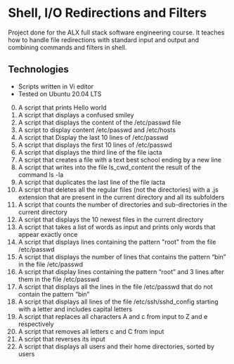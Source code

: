 # Shell, I/O Redirections and Filters
Project done for the ALX full stack software engineering course. It teaches how to handle file redirections with standard input and output and combining commands and filters in shell. 

## Technologies

* Scripts written in Vi editor
* Tested on Ubuntu 20.04 LTS

0. A script that prints Hello world
1. A script that displays a confused smiley
2. A script that displays the content of the /etc/passwd file
3. A script to display content /etc/passwd and /etc/hosts
4. A script that Display the last 10 lines of /etc/passwd
5. A script that displays the first 10 lines of /etc/passwd
6. A script that displays the third line of the file iacta
7. A script that creates a file with a text best school ending by a new line
8. A script that writes into the file ls_cwd_content the result of the command ls -la
9. A script that duplicates the last line of the file iacta
10. A script that deletes all the regular files (not the directories) with a .js extension that are present in the current directory and all its subfolders
11. A script  that counts the number of directories and sub-directories in the current directory
12. A script that displays the 10 newest files in the current directory
13. A script that takes a list of words as input and prints only words that appear exactly once
14. A script that displays lines containing the pattern "root" from the file /etc/passwd
15. A script that displays the number of lines that contains the pattern “bin” in the file /etc/passwd
16. A script that display lines containing the pattern “root” and 3 lines after them in the file /etc/passwd
17. A script that displays all the lines in the file /etc/passwd that do not contain the pattern “bin” 
18. A script that displays all lines of the file /etc/ssh/sshd_config starting with a letter and includes capital letters
19. A script that replaces all characters A and c from input to Z and e respectively
20. A script that removes all letters c and C from input
21. A script that reverses its input
22. A script that displays all users and their home directories, sorted by users
